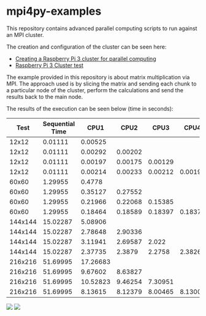 # mpi4py-examples

This repository contains advanced parallel computing scripts to run against an MPI cluster.

The creation and configuration of the cluster can be seen here:

- [Creating a Raspberry Pi 3 cluster for parallel computing](http://thundaxsoftware.blogspot.co.uk/2016/07/creating-raspberry-pi-3-cluster.html)
- [Raspberry Pi 3 Cluster test](http://thundaxsoftware.blogspot.co.uk/2016/08/raspberry-pi-3-cluster-test.html)
 
The example provided in this repository is about matrix multiplication via MPI. The approach used is by slicing the matrix and sending each chunk to a particular node of the cluster, perform the calculations and send the results back to the main node.

The results of the execution can be seen below (time in seconds):

Test | Sequential Time | CPU1 | CPU2 | CPU3 | CPU4 | CPU1 | CPU2 | CPU3 | CPU4 | CPU1 | CPU2 | CPU3 | CPU4 | Max | Speedup
--- | --- | --- | --- | --- | --- | --- | --- | --- | --- | --- | --- | --- | --- | --- | ---
12x12 | 0.01111 | 0.00525 |  |  |  | 0.0037 |  |  |  | 0.0037 |  |  |  | 0.00525 | 2.116190476
12x12 | 0.01111 | 0.00292 | 0.00202 |  |  | 0.00208 | 0.00303 |  |  | 0.00206 | 0.00211 |  |  | 0.00303 | 3.666666667
12x12 | 0.01111 | 0.00197 | 0.00175 | 0.00129 |  | 0.00205 | 0.00182 | 0.00122 |  | 0.00218 | 0.00183 | 0.00127 |  | 0.00218 | 5.096330275
12x12 | 0.01111 | 0.00214 | 0.00233 | 0.00212 | 0.00194 | 0.00202 | 0.00234 | 0.00267 | 0.00185 | 0.00201 | 0.00222 | 0.00209 | 0.00241 | 0.00267 | 4.161048689
60x60 | 1.29955 | 0.4778 |  |  |  | 0.36717 |  |  |  | 0.36728 |  |  |  | 0.4778 | 2.719861867
60x60 | 1.29955 | 0.35127 | 0.27552 |  |  | 0.20697 | 0.34767 |  |  | 0.27474 | 0.207 |  |  | 0.35127 | 3.699575825
60x60 | 1.29955 | 0.21966 | 0.22068 | 0.15385 |  | 0.22046 | 0.22196 | 0.15476 |  | 0.22054 | 0.22058 | 0.15436 |  | 0.22196 | 5.854883763
60x60 | 1.29955 | 0.18464 | 0.18589 | 0.18397 | 0.18379 | 0.18283 | 0.1851 | 0.18473 | 0.18374 | 0.18373 | 0.18427 | 0.18396 | 0.18381 | 0.18589 | 6.990962397
144x144 | 15.02287 | 5.08906 |  |  |  | 4.99491 |  |  |  | 4.93309 |  |  |  | 5.08906 | 2.951993099
144x144 | 15.02287 | 2.78648 | 2.90336 |  |  | 2.67886 | 2.78634 |  |  | 2.89459 | 2.68409 |  |  | 2.90336 | 5.174304943
144x144 | 15.02287 | 3.11941 | 2.69587 | 2.022 |  | 3.12694 | 2.69165 | 2.0254 |  | 3.12809 | 2.68855 | 2.01999 |  | 3.12809 | 4.802569619
144x144 | 15.02287 | 2.37735 | 2.3879 | 2.2758 | 2.38267 | 2.37713 | 2.27037 | 2.38764 | 2.37814 | 2.25782 | 2.38018 | 2.38604 | 2.27187 | 2.3879 | 6.29124754
216x216 | 51.69995 | 17.26683 |  |  |  | 17.08989 |  |  |  | 16.66551 |  |  |  | 17.26683 | 2.994177275
216x216 | 51.69995 | 9.67602 | 8.63827 |  |  | 8.60859 | 9.65453 |  |  | 8.62195 | 8.62782 |  |  | 9.67602 | 5.343100779
216x216 | 51.69995 | 10.52823 | 9.46254 | 7.30951 |  | 10.51718 | 9.44692 | 7.30529 |  | 10.54083 | 9.48649 | 7.28061 |  | 10.54083 | 4.90473236
216x216 | 51.69995 | 8.13615 | 8.12379 | 8.00465 | 8.13003 | 8.13992 | 7.94381 | 8.14352 | 8.1071 | 8.00023 | 8.13681 | 8.14298 | 7.999 | 8.14352 | 6.348599868

![](https://2.bp.blogspot.com/-wsD4xAfhIFk/V6-1lIva0wI/AAAAAAAAFp0/PnwvU9qbMJgGvmNXLseKwMYXRq-hl4CSwCLcB/s640/alltogether.png)
![](https://3.bp.blogspot.com/-PBgNpQZDm50/V6-0MGQiqDI/AAAAAAAAFpo/phdbxb8zlogdMtCJigMKANqYYnSxuko_gCLcB/s640/speedup.png)

